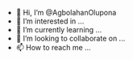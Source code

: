 - 👋 Hi, I’m @AgbolahanOlupona
- 👀 I’m interested in ...
- 🌱 I’m currently learning ...
- 💞️ I’m looking to collaborate on ...
- 📫 How to reach me ...

<!---
AgbolahanOlupona/AgbolahanOlupona is a ✨ special ✨ repository because its `README.md` (this file) appears on your GitHub profile.
You can click the Preview link to take a look at your changes.
--->
